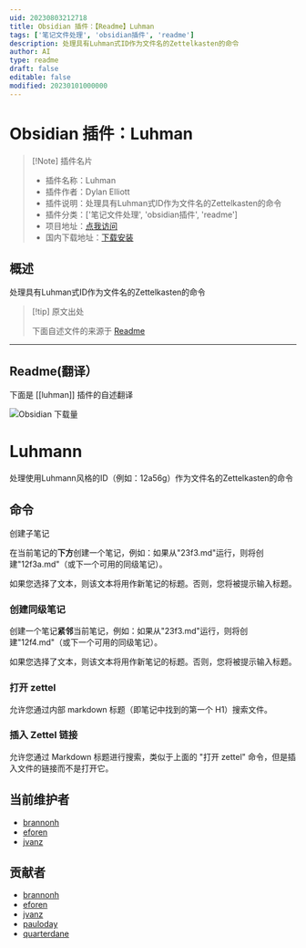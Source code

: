 ```yaml
---
uid: 20230803212718
title: Obsidian 插件：【Readme】Luhman
tags: ['笔记文件处理', 'obsidian插件', 'readme']
description: 处理具有Luhman式ID作为文件名的Zettelkasten的命令
author: AI
type: readme
draft: false
editable: false
modified: 20230101000000
---
```


# Obsidian 插件：Luhman

> [!Note] 插件名片
> - 插件名称：Luhman
> - 插件作者：Dylan Elliott
> - 插件说明：处理具有Luhman式ID作为文件名的Zettelkasten的命令
> - 插件分类：['笔记文件处理', 'obsidian插件', 'readme']
> - 项目地址：[点我访问](https://github.com/Dyldog/luhman-obsidian-plugin)
> - 国内下载地址：[下载安装](https://pkmer.cn/products/plugin/pluginMarket/?luhman)

## 概述

处理具有Luhman式ID作为文件名的Zettelkasten的命令



> [!tip] 原文出处
> 
>下面自述文件的来源于 [Readme](https://ghproxy.net/https://raw.githubusercontent.com/Dyldog/luhman-obsidian-plugin/master/README.md)
> 

---

## Readme(翻译）

下面是 [[luhman]] 插件的自述翻译



![Obsidian 下载量](https://img.shields.io/badge/dynamic/json?logo=obsidian&color=%23483699&label=downloads&query=%24%5B%22luhman%22%5D.downloads&url=https%3A%2F%2Fraw.githubusercontent.com%2Fobsidianmd%2Fobsidian-releases%2Fmaster%2Fcommunity-plugin-stats.json)
# Luhmann

处理使用Luhmann风格的ID（例如：12a56g）作为文件名的Zettelkasten的命令

## 命令

创建子笔记

在当前笔记的**下方**创建一个笔记，例如：如果从"23f3.md"运行，则将创建"12f3a.md"（或下一个可用的同级笔记）。

如果您选择了文本，则该文本将用作新笔记的标题。否则，您将被提示输入标题。

### 创建同级笔记

创建一个笔记**紧邻**当前笔记，例如：如果从"23f3.md"运行，则将创建"12f4.md"（或下一个可用的同级笔记）。

如果您选择了文本，则该文本将用作新笔记的标题。否则，您将被提示输入标题。

### 打开 zettel

允许您通过内部 markdown 标题（即笔记中找到的第一个 H1）搜索文件。

### 插入 Zettel 链接

允许您通过 Markdown 标题进行搜索，类似于上面的 "打开 zettel" 命令，但是插入文件的链接而不是打开它。

## 当前维护者

- [brannonh](https://github.com/brannonh)
- [eforen](https://github.com/eforen)
- [jvanz](https://github.com/jvanz)

## 贡献者

- [brannonh](https://github.com/brannonh)
- [eforen](https://github.com/eforen)
- [jvanz](https://github.com/jvanz)
- [pauloday](https://github.com/pauloday)
- [quarterdane](https://github.com/quarterdane)



